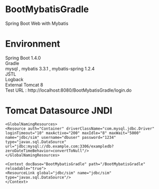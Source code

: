 # BootMybatisGradle
Spring Boot Web with Mybatis

# Environment
Spring Boot 1.4.0<br>
Gradle<br>
mysql , mybatis 3.3.1 , mybatis-spring 1.2.4<br>
JSTL<br>
Logback<br>
External Tomcat 8<br>
Test URL : http://localhost:8080/BootMybatisGradle/login.do

# Tomcat Datasource JNDI
```
<GlobalNamingResources>
<Resource auth="Container" driverClassName="com.mysql.jdbc.Driver" 
loginTimeout="10" maxActive="200" maxIdle="8" maxWait="5000" 
name="jdbc/sim" username="dbuser" password="1234" 
type="javax.sql.DataSource"
url="jdbc:mysql://db.example.com:3306/exampledb?zeroDateTimeBehavior=convertToNull"/>      
</GlobalNamingResources>

<Context docBase="BootMybatisGradle" path="/BootMybatisGradle" reloadable="true">
<ResourceLink global="jdbc/sim" name="jdbc/sim" type="javax.sql.DataSource"/>
</Context>
```